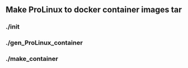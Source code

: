 ## Make ProLinux to docker container images tar

### ./init
### ./gen_ProLinux_container
### ./make_container

